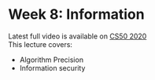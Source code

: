 # Week 8: Information

Latest full video is available on [CS50 2020](https://cs50.harvard.edu/x/2020/weeks/8/)  
This lecture covers:  

- Algorithm Precision
- Information security
